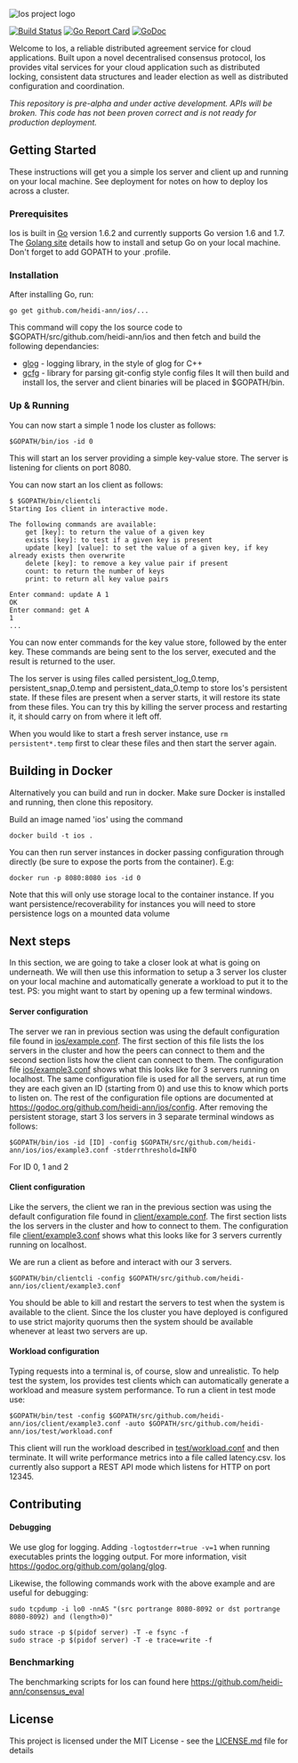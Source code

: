 ![Ios project logo](../master/misc/logo.png?raw=true)


[![Build Status](https://travis-ci.org/heidi-ann/ios.svg?branch=master)](https://travis-ci.org/heidi-ann/ios)
[![Go Report Card](https://goreportcard.com/badge/github.com/heidi-ann/ios)](https://goreportcard.com/report/github.com/heidi-ann/ios)
[![GoDoc](https://godoc.org/github.com/heidi-ann/ios?status.svg)](https://godoc.org/github.com/heidi-ann/ios)

Welcome to Ios, a reliable distributed agreement service for cloud applications. Built upon a novel decentralised consensus protocol, Ios provides vital services for your cloud application such as distributed locking, consistent data structures and leader election as well as distributed configuration and coordination.

*This repository is pre-alpha and under active development. APIs will be broken. This code has not been proven correct and is not ready for production deployment.*

## Getting Started
These instructions will get you a simple Ios server and client up and running on your local machine. See deployment for notes on how to deploy Ios across a cluster.

### Prerequisites
Ios is built in [Go](https://golang.org/) version 1.6.2 and currently supports Go version 1.6 and 1.7. The [Golang site](https://golang.org/) details how to install and setup Go on your local machine. Don't forget to add GOPATH to your .profile.

### Installation
After installing Go, run:
```
go get github.com/heidi-ann/ios/...
```
This command will copy the Ios source code to $GOPATH/src/github.com/heidi-ann/ios and then fetch and build the following dependancies:
* [glog](github.com/golang/glog) - logging library, in the style of glog for C++
* [gcfg](gopkg.in/gcfg.v1) - library for parsing git-config style config files
It will then build and install Ios, the server and client binaries will be placed in $GOPATH/bin.

### Up & Running
You can now start a simple 1 node Ios cluster as follows:
```
$GOPATH/bin/ios -id 0
```
This will start an Ios server providing a simple key-value store. The server is listening for clients on port 8080.

You can now start an Ios client as follows:
```
$ $GOPATH/bin/clientcli
Starting Ios client in interactive mode.

The following commands are available:
	get [key]: to return the value of a given key
	exists [key]: to test if a given key is present
	update [key] [value]: to set the value of a given key, if key already exists then overwrite
	delete [key]: to remove a key value pair if present
	count: to return the number of keys
	print: to return all key value pairs

Enter command: update A 1
OK
Enter command: get A
1
...
```
You can now enter commands for the key value store, followed by the enter key. These commands are being sent to the Ios server, executed and the result is returned to the user.

The Ios server is using files called persistent_log_0.temp, persistent_snap_0.temp and persistent_data_0.temp to store Ios's persistent state. If these files are present when a server starts, it will restore its state from these files. You can try this by killing the server process and restarting it, it should carry on from where it left off.

When you would like to start a fresh server instance, use ``rm persistent*.temp`` first to clear these files and then start the server again.

## Building in Docker

Alternatively you can build and run in docker. Make sure Docker is installed and running, then clone this repository.

Build an image named 'ios' using the command

```
docker build -t ios .
```

You can then run server instances in docker passing configuration through directly (be sure to expose the ports from the container). E.g:

```
docker run -p 8080:8080 ios -id 0
```

Note that this will only use storage local to the container instance. If you want persistence/recoverability for instances you will need to store persistence logs on a mounted data volume

## Next steps

In this section, we are going to take a closer look at what is going on underneath. We will then use this information to setup a 3 server Ios cluster on your local machine and automatically generate a workload to put it to the test. PS: you might want to start by opening up a few terminal windows.

#### Server configuration
The server we ran in previous section was using the default configuration file found in [ios/example.conf](ios/example.conf). The first section of this file lists the Ios servers in the cluster and how the peers can connect to them and the second section lists how the client can connect to them. The configuration file [ios/example3.conf](ios/example3.conf) shows what this looks like for 3 servers running on localhost. The same configuration file is used for all the servers, at run time they are each given an ID (starting from 0) and use this to know which ports to listen on. The rest of the configuration file options are documented at https://godoc.org/github.com/heidi-ann/ios/config. After removing the persistent storage, start 3 Ios servers in 3 separate terminal windows as follows:

```
$GOPATH/bin/ios -id [ID] -config $GOPATH/src/github.com/heidi-ann/ios/ios/example3.conf -stderrthreshold=INFO
```
For ID 0, 1 and 2

#### Client configuration

Like the servers, the client we ran in the previous section was using the default configuration file found in [client/example.conf](client/example.conf). The first section lists the Ios servers in the cluster and how to connect to them. The configuration file [client/example3.conf](client/example3.conf) shows what this looks like for 3 servers currently running on localhost.

We are run a client as before and interact with our 3 servers.
```
$GOPATH/bin/clientcli -config $GOPATH/src/github.com/heidi-ann/ios/client/example3.conf
```

You should be able to kill and restart the servers to test when the system is available to the client. Since the Ios cluster you have deployed is configured to use strict majority quorums then the system should be available whenever at least two servers are up.

#### Workload configuration

Typing requests into a terminal is, of course, slow and unrealistic. To help test the system, Ios provides test clients which can automatically generate a workload and measure system performance. To run a client in test mode use:
```
$GOPATH/bin/test -config $GOPATH/src/github.com/heidi-ann/ios/client/example3.conf -auto $GOPATH/src/github.com/heidi-ann/ios/test/workload.conf
```
This client will run the workload described in [test/workload.conf](test/workload.conf) and then terminate. It will write performance metrics into a file called latency.csv. Ios currently also support a REST API mode which listens for HTTP on port 12345.

## Contributing

#### Debugging

We use glog for logging. Adding `-logtostderr=true -v=1` when running executables prints the logging output. For more information, visit https://godoc.org/github.com/golang/glog.

Likewise, the following commands work with the above example and are useful for debugging:
```
sudo tcpdump -i lo0 -nnAS "(src portrange 8080-8092 or dst portrange 8080-8092) and (length>0)"
```
```
sudo strace -p $(pidof server) -T -e fsync -f
sudo strace -p $(pidof server) -T -e trace=write -f
```

### Benchmarking

The benchmarking scripts for Ios can found here https://github.com/heidi-ann/consensus_eval

## License

This project is licensed under the MIT License - see the [LICENSE.md](LICENSE.md) file for details
